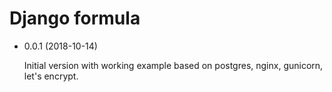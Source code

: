 # Django formula


- 0.0.1 (2018-10-14)

  Initial version with working example based on postgres, nginx, gunicorn, let's encrypt.

